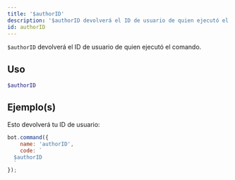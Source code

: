 ```yaml
---
title: '$authorID'
description: '$authorID devolverá el ID de usuario de quien ejecutó el comando.'
id: authorID
---
```


`$authorID` devolverá el ID de usuario de quien ejecutó el comando.

## Uso

```php
$authorID
```

## Ejemplo(s)

Esto devolverá tu ID de usuario:

```javascript
bot.command({
    name: 'authorID',
    code: `
  $authorID
  `
});
```
